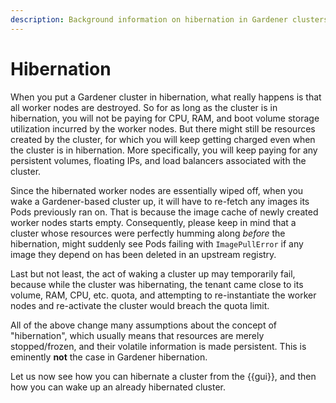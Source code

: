 ```yaml
---
description: Background information on hibernation in Gardener clusters
---
```

# Hibernation

When you put a Gardener cluster in hibernation, what really happens is
that all worker nodes are destroyed. So for as long as the cluster is in
hibernation, you will not be paying for CPU, RAM, and boot volume
storage utilization incurred by the worker nodes. But there might still
be resources created by the cluster, for which you will keep getting
charged even when the cluster is in hibernation. More specifically, you
will keep paying for any persistent volumes, floating IPs, and load
balancers associated with the cluster.

Since the hibernated worker nodes are essentially wiped off, when you
wake a Gardener-based cluster up, it will have to re-fetch any images
its Pods previously ran on. That is because the image cache of newly
created worker nodes starts empty. Consequently, please keep in mind
that a cluster whose resources were perfectly humming along *before* the
hibernation, might suddenly see Pods failing with `ImagePullError` if
any image they depend on has been deleted in an upstream registry.

Last but not least, the act of waking a cluster up may temporarily fail,
because while the cluster was hibernating, the tenant came close to its
volume, RAM, CPU, etc. quota, and attempting to re-instantiate the
worker nodes and re-activate the cluster would breach the quota limit.

All of the above change many assumptions about the concept of
"hibernation", which usually means that resources are merely
stopped/frozen, and their volatile information is made persistent. This
is eminently **not** the case in Gardener hibernation.

Let us now see how you can hibernate a cluster from the {{gui}}, and
then how you can wake up an already hibernated cluster.

